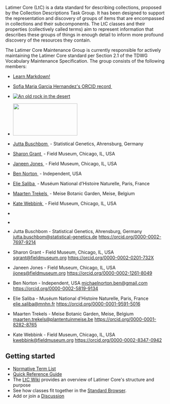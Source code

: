 Latimer Core (LtC) is a data standard for describing collections, proposed by the Collection Descriptions Task Group. It has been designed to support the representation and discovery of groups of items that are encompassed in collections and their subcomponents. The LtC classes and their properties (collectively called terms) aim to represent information that describes these groups of things in enough detail to inform more profound discovery of the resources they contain.

The Latimer Core Maintenance Group is currently responsible for actively maintaining the Latimer Core standard per Section 2.1 of the TDWG Vocabulary Maintenance Specification. The group consists of the following members:
- <a href="https://www.markdownguide.org" target="_blank">Learn Markdown!</a>
- <a href="https://orcid.org/0000-0002-2771-9344">Sofia Maria Garcia Hernandez's ORCID record <img src="/ORCID-iD_icon-vector.svg" alt=""/></a>
- [![An old rock in the desert](/assets/images/shiprock.jpg "Shiprock, New Mexico by Beau Rogers")](https://www.)
- <img src="image.png" width="200" height="100">

- <a href="https://orcid.org/0000-0002-7697-9214">Jutta Buschbom <img src="/ORCID-iD_icon-vector.svg" alt=""/></a> - Statistical Genetics, Ahrensburg, Germany 
- <a href="https://orcid.org/0000-0002-0201-732X">Sharon Grant <img src="/ORCID-iD_icon-vector.svg" alt=""/></a> - Field Museum, Chicago, IL, USA 
- <a href="https://orcid.org/0000-0002-1261-8049">Janeen Jones <img src="/ORCID-iD_icon-vector.svg" alt=""/></a> - Field Museum, Chicago, IL, USA
- <a href="https://orcid.org/0000-0002-5819-9134">Ben Norton <img src="/ORCID-iD_icon-vector.svg" alt=""/></a> - Independent, USA
- <a href="https://orcid.org/0000-0001-9591-5016">Elie Saliba <img src="/ORCID-iD_icon-vector.svg" alt=""/></a> - Muséum National d’Histoire Naturelle, Paris, France 
- <a href="https://orcid.org/0000-0001-8282-8765">Maarten Trekels <img src="/ORCID-iD_icon-vector.svg" alt=""/></a> - Meise Botanic Garden, Meise, Belgium
- <a href="https://orcid.org/0000-0002-8347-0942">Kate Webbink <img src="/ORCID-iD_icon-vector.svg" alt=""/></a> - Field Museum, Chicago, IL, USA
- <a href=""> <img src="/ORCID-iD_icon-vector.svg" alt=""/></a>
- <a href=""> <img src="/ORCID-iD_icon-vector.svg" alt=""/></a>

- Jutta Buschbom - Statistical Genetics, Ahrensburg, Germany <jutta.buschbom@statistical-genetics.de> <https://orcid.org/0000-0002-7697-9214>
- Sharon Grant - Field Museum, Chicago, IL, USA <sgrant@fieldmuseum.org> <https://orcid.org/0000-0002-0201-732X>
- Janeen Jones - Field Museum, Chicago, IL, USA <jjones@fieldmuseum.org> <https://orcid.org/0000-0002-1261-8049>
- Ben Norton - Independent, USA <michaelnorton.ben@gmail.com> <https://orcid.org/0000-0002-5819-9134>
- Elie Saliba - Muséum National d’Histoire Naturelle, Paris, France <elie.saliba@mnhn.fr> <https://orcid.org/0000-0001-9591-5016>
- Maarten Trekels - Meise Botanic Garden, Meise, Belgium <maarten.trekels@plantentuinmeise.be> <https://orcid.org/0000-0001-8282-8765>
- Kate Webbink - Field Museum, Chicago, IL, USA <kwebbink@fieldmuseum.org> <https://orcid.org/0000-0002-8347-0942>

Getting started[](#getting-started)
-----------------------------------
*   [Normative Term List](terms/)
*   [Quick Reference Guide](quick-reference/)
*   The [LtC Wiki](https://github.com/tdwg/ltc/wiki/1.-Overview-of-Latimer-Core) provides an overview of Latimer Core's structure and purpose
*   See how classes fit together in the [Standard Browser](https://rebrand.ly/tdwg-cd-standard-browser).
*   Add or join a [Discussion](https://github.com/tdwg/ltc/discussions)
